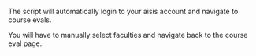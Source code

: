 The script will automatically login to your aisis account and navigate to course
evals.

You will have to manually select faculties and navigate back to the course eval
page.
